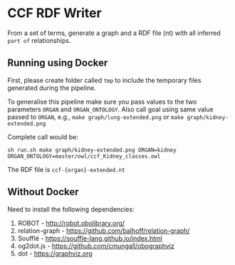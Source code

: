 # CCF RDF Writer

From a set of terms, generate a graph and a RDF file (nt) with all inferred `part of` relationships.

## Running using Docker

First, please create folder called `tmp` to include the temporary files generated during the pipeline.

To generalise this pipeline make sure you pass values to the two parameters `ORGAN` and `ORGAN_ONTOLOGY`. 
Also call goal using same value passed to `ORGAN`, e.g., `make graph/lung-extended.png` or `make graph/kidney-extended.png`

Complete call would be:

```
sh run.sh make graph/kidney-extended.png ORGAN=kidney ORGAN_ONTOLOGY=master/owl/ccf_Kidney_classes.owl
```

The RDF file is `ccf-{organ}-extended.nt`

## Without Docker

Need to install the following dependencies:

1. ROBOT - http://robot.obolibrary.org/
2. relation-graph - https://github.com/balhoff/relation-graph/
3. Soufflé - https://souffle-lang.github.io/index.html
4. og2dot.js - https://github.com/cmungall/obographviz
5. dot - https://graphviz.org
